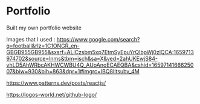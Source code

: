 # Portfolio
Built my own portfolio website

Images that I used : 
https://www.google.com/search?q=football&rlz=1C1ONGR_en-GBGB955GB955&sxsrf=ALiCzsbm5xp7EtmSyEpuYrQIbpWj0zlQCA:1659713974702&source=lnms&tbm=isch&sa=X&ved=2ahUKEwjS84-vhLD5AhWRbcAKHWCWBU4Q_AUoAnoECAEQBA&cshid=1659714166625007&biw=930&bih=863&dpr=1#imgrc=IBQ8Iltsubv_4M

https://www.patterns.dev/posts/reactjs/

https://logos-world.net/github-logo/

